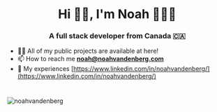 <h1 align="center">Hi 👋🏼, I'm Noah 👨🏼‍💻</h1>
<h3 align="center">A full stack developer from Canada 🇨🇦</h3>

- 👨‍💻 All of my public projects are available at here!
- 📫 How to reach me **noah@noahvandenberg.com**
- 📄 My experiences [https://www.linkedin.com/in/noahvandenberg/](https://www.linkedin.com/in/noahvandenberg/)


#
<p><img align="center" src="https://github-readme-streak-stats.herokuapp.com/?user=noahvandenberg&" alt="noahvandenberg" /></p>

